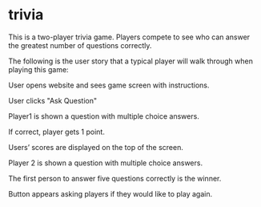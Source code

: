 # trivia

This is a two-player trivia game. Players compete to see who can answer the greatest number of questions correctly.

The following is the user story that a typical player will walk through when playing this game: 

User opens website and sees game screen with instructions. 

User clicks "Ask Question"

Player1 is shown a question with multiple choice answers. 

If correct, player gets 1 point. 

Users’ scores are displayed on the top of the screen. 

Player 2 is shown a question with multiple choice answers.

The first person to answer five questions correctly is the winner. 

Button appears asking players if they would like to play again. 
